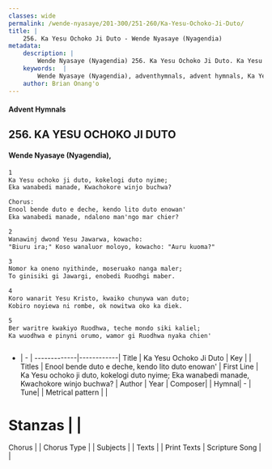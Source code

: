 ```yaml
---
classes: wide
permalink: /wende-nyasaye/201-300/251-260/Ka-Yesu-Ochoko-Ji-Duto/
title: |
    256. Ka Yesu Ochoko Ji Duto - Wende Nyasaye (Nyagendia)
metadata:
    description: |
        Wende Nyasaye (Nyagendia) 256. Ka Yesu Ochoko Ji Duto. Ka Yesu ochoko ji duto, kokelogi duto nyime; Eka wanabedi manade, Kwachokore winjo buchwa?  Chorus: Enool bende duto e deche, kendo lito duto enowan' Eka wanabedi manade, ndalono man'ngo mar chier?  
    keywords:  |
        Wende Nyasaye (Nyagendia), adventhymnals, advent hymnals, Ka Yesu Ochoko Ji Duto, Ka Yesu ochoko ji duto, kokelogi duto nyime; Eka wanabedi manade, Kwachokore winjo buchwa?. Enool bende duto e deche, kendo lito duto enowan'
    author: Brian Onang'o
---
```


#### Advent Hymnals
## 256. KA YESU OCHOKO JI DUTO
####  Wende Nyasaye (Nyagendia),

```txt
1
Ka Yesu ochoko ji duto, kokelogi duto nyime;
Eka wanabedi manade, Kwachokore winjo buchwa?

Chorus:
Enool bende duto e deche, kendo lito duto enowan'
Eka wanabedi manade, ndalono man'ngo mar chier?

2
Wanawinj dwond Yesu Jawarwa, kowacho:
"Biuru ira;" Koso wanaluor moloyo, kowacho: "Auru kuoma?"

3
Nomor ka oneno nyithinde, moseruako nanga maler;
To ginisiki gi Jawargi, enobedi Ruodhgi maber.

4
Koro wanarit Yesu Kristo, kwaiko chunywa wan duto;
Kobiro noyiewa ni rombe, ok nowitwa oko ka diek.

5
Ber waritre kwakiyo Ruodhwa, teche mondo siki kaliel;
Ka wuodhwa e pinyni orumo, wamor gi Ruodhwa nyaka chien'



```

- |   -  |
-------------|------------|
Title | Ka Yesu Ochoko Ji Duto |
Key |  |
Titles | Enool bende duto e deche, kendo lito duto enowan' |
First Line | Ka Yesu ochoko ji duto, kokelogi duto nyime; Eka wanabedi manade, Kwachokore winjo buchwa? |
Author | 
Year | 
Composer| |
Hymnal|  - |
Tune|  |
Metrical pattern | |
# Stanzas |  |
Chorus |  |
Chorus Type |  |
Subjects | |
Texts |  |
Print Texts | 
Scripture Song |  |
    
